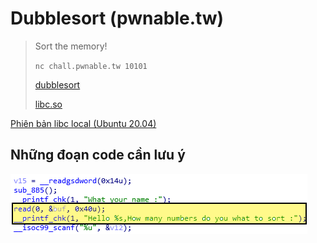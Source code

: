 # Dubblesort (pwnable.tw)



> Sort the memory!
>
> `nc chall.pwnable.tw 10101`
>
> [dubblesort](https://github.com/th3-5had0w/writeups/raw/main/dubblesort%5Bpwnable.tw%5D/dubblesort)
>
> [libc.so](https://github.com/th3-5had0w/writeups/raw/main/dubblesort%5Bpwnable.tw%5D/libc_32.so.6)

[Phiên bản libc local (Ubuntu 20.04)](https://github.com/th3-5had0w/writeups/raw/main/dubblesort%5Bpwnable.tw%5D/local_libc.so.6)

## Những đoạn code cần lưu ý
![pic1](https://github.com/th3-5had0w/writeups/blob/main/dubblesort%5Bpwnable.tw%5D/pic_1.png)

